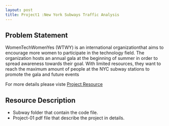 ```yaml
---
layout: post
title: Project1 :New York Subways Traffic Analysis
---
```






## Problem Statement 

WomenTechWomenYes (WTWY) is an international organizationthat aims to encourage more women to participate in the technology field. The organization hosts an annual gala at the beginning of summer in order to spread awareness towards their goal. With limited resources, they want to reach the maximum amount of people at the NYC subway stations to promote the gala and future events



For more details please viste [Project Resource](https://github.com/thisismetis/sa19_ds1/tree/master/student_work/project1/team4)



## Resource Description
* Subway folder that contain the code file.
* Project-01 pdf file that describe the project in details.

